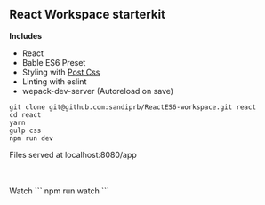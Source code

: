 ## React Workspace starterkit

**Includes**
- React
- Bable ES6 Preset
- Styling with [Post Css](https://github.com/postcss/postcss)
- Linting with eslint
- wepack-dev-server (Autoreload on save)

```
git clone git@github.com:sandiprb/ReactES6-workspace.git react
cd react
yarn 
gulp css
npm run dev
```
Files served at localhost:8080/app

<br/>
<br/>
Watch 
```
npm run watch
```
